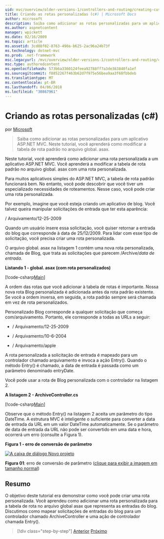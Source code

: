 ```yaml
---
uid: mvc/overview/older-versions-1/controllers-and-routing/creating-custom-routes-cs
title: Criando as rotas personalizadas (c#) | Microsoft Docs
author: microsoft
description: Saiba como adicionar as rotas personalizadas para um aplicativo ASP.NET MVC. Neste tutorial, você aprenderá como modificar a tabela de rota padrão no arquivo global. asax.
ms.author: aspnetcontent
manager: wpickett
ms.date: 02/16/2009
ms.topic: article
ms.assetid: 3cd08f02-8763-490a-b625-2ac96a24b73f
ms.technology: dotnet-mvc
ms.prod: .net-framework
msc.legacyurl: /mvc/overview/older-versions-1/controllers-and-routing/creating-custom-routes-cs
msc.type: authoredcontent
ms.openlocfilehash: 573b6a3360124feea92788ff7a3de363840fa1ef
ms.sourcegitcommit: f8852267f463b62d7f975e56bea9aa3f68fbbdeb
ms.translationtype: MT
ms.contentlocale: pt-BR
ms.lasthandoff: 04/06/2018
ms.locfileid: "30867961"
---
```

<a name="creating-custom-routes-c"></a>Criando as rotas personalizadas (c#)
====================
por [Microsoft](https://github.com/microsoft)

> Saiba como adicionar as rotas personalizadas para um aplicativo ASP.NET MVC. Neste tutorial, você aprenderá como modificar a tabela de rota padrão no arquivo global. asax.


Neste tutorial, você aprenderá como adicionar uma rota personalizada a um aplicativo ASP.NET MVC. Você aprenderá a modificar a tabela de rota padrão no arquivo global. asax com uma rota personalizada.

Para muitos aplicativos simples do ASP.NET MVC, a tabela de rota padrão funcionará bem. No entanto, você pode descobrir que você tiver um especializado necessidades de roteamentos. Nesse caso, você pode criar uma rota personalizada.

Por exemplo, imagine que você esteja criando um aplicativo de blog. Você talvez queira manipular solicitações de entrada que ter esta aparência:

/ Arquivamento/12-25-2009

Quando um usuário insere essa solicitação, você quiser retornar a entrada do blog que corresponde à data de 25/12/2009. Para lidar com esse tipo de solicitação, você precisa criar uma rota personalizada.

O arquivo global. asax na listagem 1 contém uma nova rota personalizada, chamada de Blog, que trata as solicitações que parecem /Archive/*data de entrada*.

**Listando 1 - global. asax (com rota personalizados)**

[!code-csharp[Main](creating-custom-routes-cs/samples/sample1.cs)]

A ordem das rotas que você adicionar à tabela de rotas é importante. Nossa nova rota Blog personalizada é adicionada antes da rota padrão existente. Se você a ordem inversa, em seguida, a rota padrão sempre será chamada em vez de rota personalizados.

Personalizado Blog corresponde a qualquer solicitação que começa com/arquivamento. Portanto, ele corresponde a todas as URLs a seguir:

- / Arquivamento/12-25-2009

- / Arquivamento/10-6-2004

- / Arquivamento/apple

A rota personalizada a solicitação de entrada é mapeado para um controlador chamado arquivamento e invoca a ação Entry(). Quando o método Entry() é chamado, a data de entrada é passada como um parâmetro denominado entryDate.

Você pode usar a rota de Blog personalizada com o controlador na listagem 2.

**A listagem 2 - ArchiveController.cs**

[!code-csharp[Main](creating-custom-routes-cs/samples/sample2.cs)]

Observe que o método Entry() na listagem 2 aceita um parâmetro do tipo DateTime. A estrutura MVC é inteligente o suficiente para converter a data de entrada da URL em um valor DateTime automaticamente. Se o parâmetro de data de entrada da URL não pode ser convertido em uma data e hora, ocorrerá um erro (consulte a Figura 1).

**Figura 1 - erro de conversão de parâmetro**


[![A caixa de diálogo Novo projeto](creating-custom-routes-cs/_static/image1.jpg)](creating-custom-routes-cs/_static/image1.png)

**Figura 01**: erro de conversão de parâmetro ([clique para exibir a imagem em tamanho normal](creating-custom-routes-cs/_static/image2.png))


## <a name="summary"></a>Resumo

O objetivo deste tutorial era demonstrar como você pode criar uma rota personalizada. Você aprendeu como adicionar uma rota personalizada para a tabela de rota no arquivo global asax que representa as entradas do blog. Discutimos como mapear solicitações de entradas do blog para um controlador chamado ArchiveController e uma ação de controlador chamada Entry().

> [!div class="step-by-step"]
> [Anterior](aspnet-mvc-controllers-overview-cs.md)
> [Próximo](creating-a-route-constraint-cs.md)

